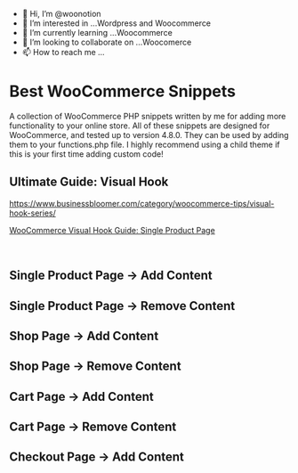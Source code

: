 - 👋 Hi, I’m @woonotion
- 👀 I’m interested in ...Wordpress and Woocommerce
- 🌱 I’m currently learning ...Woocommerce
- 💞️ I’m looking to collaborate on ...Woocomerce
- 📫 How to reach me ...

<!---
woonotion/woonotion is a ✨ special ✨ repository because its `README.md` (this file) appears on your GitHub profile.
You can click the Preview link to take a look at your changes.
--->
# Best WooCommerce Snippets
A collection of WooCommerce PHP snippets written by me for adding more functionality to your online store. All of these snippets are designed for WooCommerce, and tested up to version 4.8.0.
They can be used by adding them to your functions.php file. I highly recommend using a child theme if this is your first time adding custom code!

## Ultimate Guide: Visual Hook
https://www.businessbloomer.com/category/woocommerce-tips/visual-hook-series/

[WooCommerce Visual Hook Guide: Single Product Page](https://businessbloomer.com/woocommerce-visual-hook-guide-single-product-page/)

<br/>

## Single Product Page -> Add Content

## Single Product Page -> Remove Content

## Shop Page -> Add Content

## Shop Page -> Remove Content

## Cart Page -> Add Content

## Cart Page -> Remove Content

## Checkout Page -> Add Content
